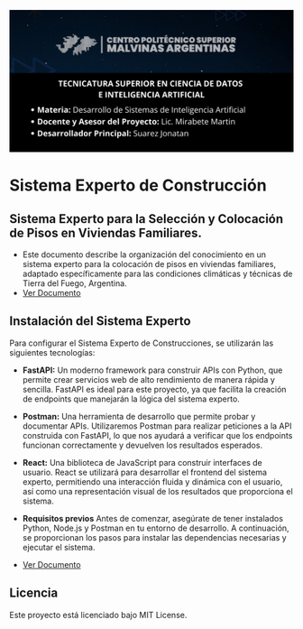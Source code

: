 ![Portada](frontend/frontend/src/images/Portada.png) 

# Sistema Experto de Construcción

## **Sistema Experto para la Selección y Colocación de Pisos en Viviendas Familiares.**
* Este documento describe la organización del conocimiento en un sistema experto para la colocación de pisos en viviendas familiares, adaptado específicamente para las condiciones climáticas y técnicas de Tierra del Fuego, Argentina.
* [Ver Documento](documentacion/ProyectoSistemaExperto.pdf)
## Instalación del Sistema Experto
Para configurar el Sistema Experto de Construcciones, se utilizarán las siguientes tecnologías:

* **FastAPI:** Un moderno framework para construir APIs con Python, que permite crear servicios web de alto rendimiento de manera rápida y sencilla. FastAPI es ideal para este proyecto, ya que facilita la creación de endpoints que manejarán la lógica del sistema experto.

* **Postman:** Una herramienta de desarrollo que permite probar y documentar APIs. Utilizaremos Postman para realizar peticiones a la API construida con FastAPI, lo que nos ayudará a verificar que los endpoints funcionan correctamente y devuelven los resultados esperados.

* **React:** Una biblioteca de JavaScript para construir interfaces de usuario. React se utilizará para desarrollar el frontend del sistema experto, permitiendo una interacción fluida y dinámica con el usuario, así como una representación visual de los resultados que proporciona el sistema.

* **Requisitos previos**
Antes de comenzar, asegúrate de tener instalados Python, Node.js y Postman en tu entorno de desarrollo. A continuación, se proporcionan los pasos para instalar las dependencias necesarias y ejecutar el sistema.

* [Ver Documento](documentacion/Instalacion.pdf)

## Licencia
Este proyecto está licenciado bajo MIT License.
